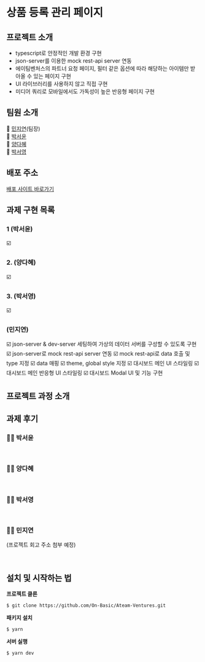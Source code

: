 # 상품 등록 관리 페이지

## 프로젝트 소개

- typescript로 안정적인 개발 환경 구현
- json-server를 이용한 mock rest-api server 연동
- 에이팀벤처스의 파트너 요청 페이지, 필터 같은 옵션에 따라 해당하는 아이템만 받아올 수 있는 페이지 구현
- UI 라이브러리를 사용하지 않고 직접 구현
- 미디어 쿼리로 모바일에서도 가독성이 높은 반응형 페이지 구현

## 팀원 소개

🏃‍ [민지연](https://github.com/ichbinmin2)(팀장)<br/>
🏃‍ [박서윤](https://github.com/seoyuuun)<br/>
🏃‍ [양다혜](https://github.com/dahye-program)<br/>
🏃‍ [박서영](https://github.com/ongddree)<br/>

## 배포 주소

[배포 사이트 바로가기]()

## 과제 구현 목록

### 1 (박서윤)

☑️

### 2. (양다혜)

☑️

### 3. (박서영)

☑️

### (민지연)

☑️ json-server & dev-server 세팅하여 가상의 데이터 서버를 구성할 수 있도록 구현
☑️ json-server로 mock rest-api server 연동
☑️ mock rest-api로 data 호출 및 type 지정
☑️ data 매핑
☑️ theme, global style 지정
☑️ 대시보드 메인 UI 스타일링
☑️ 대시보드 메인 반응형 UI 스타일링
☑️ 대시보드 Modal UI 및 기능 구현

## 프로젝트 과정 소개


## 과제 후기

### 🙋‍♀️ 박서윤

<br/>

### 🙋‍♀️ 양다혜

<br/>

### 🙋‍♀️ 박서영

<br/>

### 🙋‍♀️ 민지연

(프로젝트 회고 주소 첨부 예정)

<br/>

## 설치 및 시작하는 법

**프로젝트 클론**

```
$ git clone https://github.com/On-Basic/Ateam-Ventures.git
```

**패키지 설치**

```
$ yarn
```

**서버 실행**

```
$ yarn dev
```

